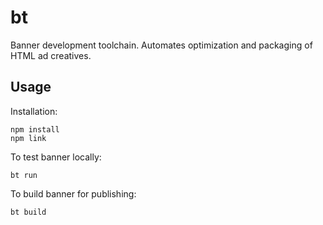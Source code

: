 # bt
Banner development toolchain. Automates optimization and packaging of HTML ad creatives.

## Usage
Installation:
```
npm install
npm link
```

To test banner locally:

`bt run`

To build banner for publishing:

`bt build`